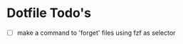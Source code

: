 # Dotfile Todo's

- [ ] make a command to 'forget' files using fzf as selector
<!-- i.e. something line chezmoi forget --interactive ~/$(chezmoi managed | fzf) -->
